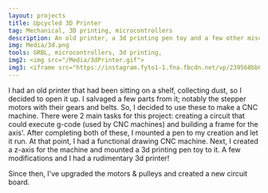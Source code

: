```yaml
---
layout: projects
title: Upcycled 3D Printer
tag: Mechanical, 3D printing, microcontrollers
description: An old printer, a 3d printing pen toy and a few other miscellaneous parts were transformed into a low-budget 3d printer
img: Media/3d.png
tools: GRBL, microcontrollers, 3d printing, 
img2: <img src="/Media/3dPrinter.gif">
img3: <iframe src="https://instagram.fyto1-1.fna.fbcdn.net/vp/239568bb001cc7e970ad42069826583f/5B69C7DA/t50.2886-16/26099574_1523650997719679_1508246007652151489_n.mp4" scrolling="no"></iframe>
---
```


I had an old printer that had been sitting on a shelf, collecting dust, so I decided to open it up. I salvaged a few parts from it; notably the stepper motors with their gears and belts. So, I decided to use these to make a CNC machine. There were 2 main tasks for this project: creating a circuit that could execute g-code (used by CNC machines) and building a frame for the axis'. After completing both of these, I mounted a pen to my creation and let it run. At that point, I had a functional drawing CNC machine. Next, I created a z-axis for the machine and mounted a 3d printing pen toy to it. A few modifications and I had a rudimentary 3d printer!

Since then, I've upgraded the motors & pulleys and created a new circuit board.